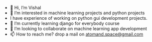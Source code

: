 - 👋 Hi, I’m Vishal
- 👀 I’m interested in machine learning projects and python projects
- I have experience of working on python gui development projects.
- 🌱 I’m currently learning django for everybody course
- 💞️ I’m looking to collaborate on machine learning app development
- 📫 How to reach me? drop a mail on atomand.space@gmail.com

<!---
atomandspace/atomandspace is a ✨ special ✨ repository because its `README.md` (this file) appears on your GitHub profile.
You can click the Preview link to take a look at your changes.
--->
